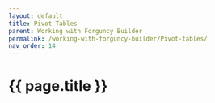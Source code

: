 ```yaml
---
layout: default
title: Pivot Tables
parent: Working with Forguncy Builder
permalink: /working-with-forguncy-builder/Pivot-tables/
nav_order: 14
---
```


# {{ page.title }}